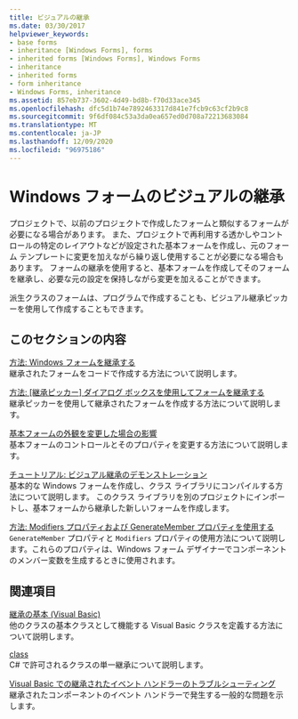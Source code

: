 ```yaml
---
title: ビジュアルの継承
ms.date: 03/30/2017
helpviewer_keywords:
- base forms
- inheritance [Windows Forms], forms
- inherited forms [Windows Forms], Windows Forms
- inheritance
- inherited forms
- form inheritance
- Windows Forms, inheritance
ms.assetid: 857eb737-3602-4d49-bd8b-f70d33ace345
ms.openlocfilehash: dfc5d1b74e7892463317d841e7fcb9c63cf2b9c8
ms.sourcegitcommit: 9f6df084c53a3da0ea657ed0d708a72213683084
ms.translationtype: MT
ms.contentlocale: ja-JP
ms.lasthandoff: 12/09/2020
ms.locfileid: "96975186"
---
```

# <a name="windows-forms-visual-inheritance"></a>Windows フォームのビジュアルの継承

プロジェクトで、以前のプロジェクトで作成したフォームと類似するフォームが必要になる場合があります。 また、プロジェクトで再利用する透かしやコントロールの特定のレイアウトなどが設定された基本フォームを作成し、元のフォーム テンプレートに変更を加えながら繰り返し使用することが必要になる場合もあります。 フォームの継承を使用すると、基本フォームを作成してそのフォームを継承し、必要な元の設定を保持しながら変更を加えることができます。  
  
 派生クラスのフォームは、プログラムで作成することも、ビジュアル継承ピッカーを使用して作成することもできます。  
  
## <a name="in-this-section"></a>このセクションの内容  

 [方法: Windows フォームを継承する](how-to-inherit-windows-forms.md)  
 継承されたフォームをコードで作成する方法について説明します。  
  
 [方法: [継承ピッカー] ダイアログ ボックスを使用してフォームを継承する](how-to-inherit-forms-using-the-inheritance-picker-dialog-box.md)  
 継承ピッカーを使用して継承されたフォームを作成する方法について説明します。  
  
 [基本フォームの外観を変更した場合の影響](effects-of-modifying-base-form-appearance.md)  
 基本フォームのコントロールとそのプロパティを変更する方法について説明します。  
  
 [チュートリアル: ビジュアル継承のデモンストレーション](walkthrough-demonstrating-visual-inheritance.md)  
 基本的な Windows フォームを作成し、クラス ライブラリにコンパイルする方法について説明します。 このクラス ライブラリを別のプロジェクトにインポートし、基本フォームから継承した新しいフォームを作成します。  
  
 [方法: Modifiers プロパティおよび GenerateMember プロパティを使用する](how-to-use-the-modifiers-and-generatemember-properties.md)  
 `GenerateMember` プロパティと `Modifiers` プロパティの使用方法について説明します。これらのプロパティは、Windows フォーム デザイナーでコンポーネントのメンバー変数を生成するときに使用されます。  
  
## <a name="related-sections"></a>関連項目  

 [継承の基本 (Visual Basic)](/dotnet/visual-basic/programming-guide/language-features/objects-and-classes/inheritance-basics)  
 他のクラスの基本クラスとして機能する Visual Basic クラスを定義する方法について説明します。  
  
 [class](/dotnet/csharp/language-reference/keywords/class)  
 C# で許可されるクラスの単一継承について説明します。  
  
 [Visual Basic での継承されたイベント ハンドラーのトラブルシューティング](/dotnet/visual-basic/programming-guide/language-features/events/troubleshooting-inherited-event-handlers)  
 継承されたコンポーネントのイベント ハンドラーで発生する一般的な問題を示します。
